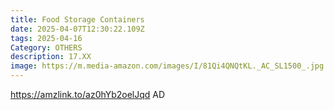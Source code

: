 ```yaml
---
title: Food Storage Containers
date: 2025-04-07T12:30:22.109Z
tags: 2025-04-16
Category: OTHERS
description: 17.XX
image: https://m.media-amazon.com/images/I/81Qi4QNQtKL._AC_SL1500_.jpg
---
```



https://amzlink.to/az0hYb2oelJqd   AD